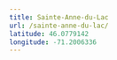 ```yaml
---
title: Sainte-Anne-du-Lac
url: /sainte-anne-du-lac/
latitude: 46.0779142
longitude: -71.2006336
---
```

